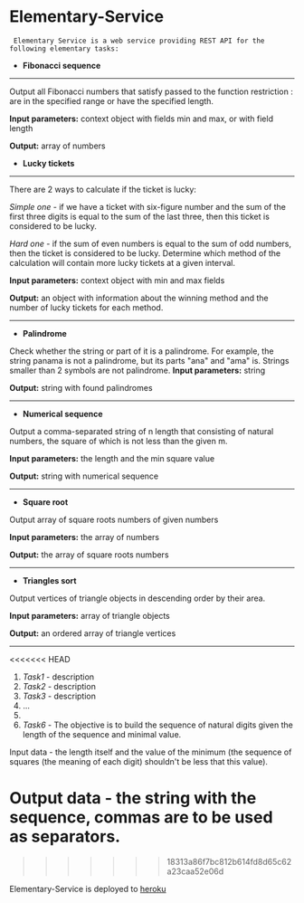 # Elementary-Service

     Elementary Service is a web service providing REST API for the following elementary tasks:

- **Fibonacci sequence**

------------

Output all Fibonacci numbers that satisfy passed to the function restriction : are in the specified range
  or have the specified length.
  
  **Input parameters:** context object with fields min and max, or with field length
  
  **Output:** array of numbers
- **Lucky tickets**

------------
 There are 2 ways to calculate if the ticket is lucky:
 
  *Simple one* - if we have a ticket with six-figure number and the sum of the first three digits is equal to the sum of the last three, then this ticket is considered to be lucky.
  
  *Hard one* - if the sum of even numbers is equal to the sum of odd numbers,
  then the ticket is considered to be lucky.
  Determine which method of the calculation will contain more lucky tickets at a given interval.
  
 **Input parameters:** context object with min and max fields
 
  **Output:** an object with information about the winning method and the number of lucky tickets for each method.

------------


-  **Palindrome**

Check whether the string or part of it is a palindrome. For example, the string panama is not a palindrome, but its parts "ana" and "ama" is. Strings smaller than 2 symbols are not palindrome.
  **Input parameters:** string
  
  **Output:** string with found palindromes

------------


-  **Numerical sequence**

Output a comma-separated string of n length that consisting of natural
numbers, the square of which is not less than the given m.

**Input parameters:** the length and the min square value

**Output:** string with numerical sequence

------------


- **Square root**

Output array of square roots numbers of given numbers

**Input parameters:** the array of numbers

**Output:** the array of square roots numbers

------------


-  **Triangles sort**

Output vertices of triangle objects in descending order by their area.

**Input parameters:** array of triangle objects

 **Output:** an ordered array of triangle vertices

------------



<<<<<<< HEAD
1. _Task1_ - description
2. _Task2_ - description
3. _Task3_ - description
4. ...
5.
6. _Task6_ - The objective is to build the sequence of natural digits given the length of the sequence and minimal value.

Input data - the length itself and the value of the minimum (the sequence of squares (the meaning of each digit) shouldn't be less that this value).

Output data - the string with the sequence, commas are to be used as separators.
=======
>>>>>>> 18313a86f7bc812b614fd8d65c62a23caa52e06d

Elementary-Service is deployed to [heroku](https://www.heroku.com/)